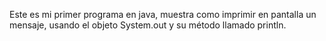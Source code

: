 Este es mi primer programa en java, muestra como imprimir en pantalla 
un mensaje, usando el objeto System.out y su método llamado println.
